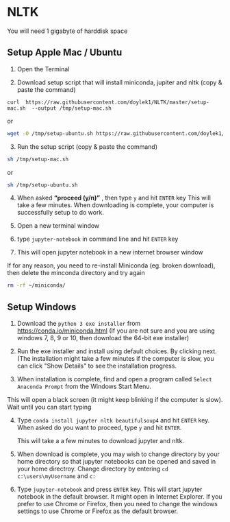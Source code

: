 # NLTK

You will need 1 gigabyte of harddisk space

## Setup Apple Mac / Ubuntu


1) Open the Terminal

2) Download setup script that will install miniconda, jupiter and nltk (copy & paste the command)

```
curl  https://raw.githubusercontent.com/doylek1/NLTK/master/setup-mac.sh  --output /tmp/setup-mac.sh
```
or

```sh
wget -O /tmp/setup-ubuntu.sh https://raw.githubusercontent.com/doylek1/NLTK/master/setup-ubuntu.sh
```


3) Run the setup script (copy & paste the command)
```sh
sh /tmp/setup-mac.sh
```

or

```sh
sh /tmp/setup-ubuntu.sh
```



4) When asked **“proceed (y/n)”**  , then type `y` and hit `ENTER` key
    This will take a few minutes.  When downloading is complete, your computer is successfully setup to do work.  




5) Open a new terminal window

6) type `jupyter-notebook` in command line and hit `ENTER` key

7) This will open jupyter notebook in a new internet browser window



If for any reason, you need to re-install Miniconda (eg. broken download), then delete the minconda directory and try again

```sh
rm -rf ~/miniconda/
```







## Setup Windows


1) Download the `python 3 exe installer` from https://conda.io/miniconda.html (If you are not sure and you are using windows 7, 8, 9 or 10, then download the 64-bit exe installer)

2) Run the exe installer and install using default choices.  By clicking next.  (The installation might take a few minutes if the computer is slow, you can click "Show Details" to see the installation progress.

3) When installation is complete, find and open a program called `Select Anaconda Prompt` from the Windows Start Menu. 

This will open a black screen (it might keep blinking if the computer is slow).  Wait until you can start typing

4) Type `conda install jupyter nltk beautifulsoup4` and hit `ENTER` key.  When asked do you want to proceed, type `y` and hit `ENTER`.
   
   This will take a a few minutes to download jupyter and nltk.
   
5) When download is complete, you may wish to change directory by your home directory so that jupyter notebooks can be opened and saved in your home directroy.  Change directory by entering  `cd c:\users\myUsername` and `c:`    

6) Type `jupyter-notebook` and press `ENTER` key.    This will start jupyter notebook in the default browser.  It might open in Internet Explorer.  If you prefer to use Chrome or Firefox, then you need to change the windows settings to use Chrome or Firefox as the default browser.    

